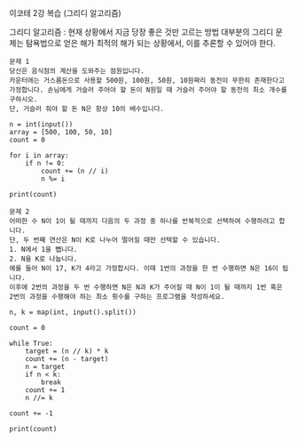 이코테 2강 복습 (그리디 알고리즘)

그리디 알고리즘 : 현재 상황에서 지금 당장 좋은 것만 고르는 방법
대부분의 그리디 문제는 탐욕법으로 얻은 해가 최적의 해가 되는 상황에서, 이를 추론할 수 있어야 한다.
```
문제 1
당신은 음식점의 계산을 도와주는 점원입니다.
카운터에는 거스름돈으로 사용할 500원, 100원, 50원, 10원짜리 동전이 무한히 존재한다고
가정합니다. 손님에게 거슬러 주어야 할 돈이 N원일 때 거슬러 주어야 할 동전의 최소 개수를 구하시오.
단, 거슬러 줘야 할 돈 N은 항상 10의 배수입니다.
```

```
n = int(input())
array = [500, 100, 50, 10]
count = 0

for i in array:
	if n != 0:
		count += (n // i)
		n %= i

print(count)
```

```
문제 2
어떠한 수 N이 1이 될 때까지 다음의 두 과정 중 하나를 반복적으로 선택하여 수행하려고 합니다.
단, 두 번째 연산은 N이 K로 나누어 떨어질 때만 선택할 수 있습니다.
1. N에서 1을 뺍니다.
2. N을 K로 나눕니다.
예를 들어 N이 17, K가 4라고 가정합시다. 이때 1번의 과정을 한 번 수행하면 N은 16이 됩니다.
이후에 2번의 과정을 두 번 수행하면 N은 N과 K가 주어질 때 N이 1이 될 때까지 1번 혹은 2번의 과정을 수행해야 하는 최소 횟수를 구하는 프로그램을 작성하세요.
```

```
n, k = map(int, input().split())

count = 0

while True:
	target = (n // k) * k
	count += (n - target)
	n = target
	if n < k:
		break
	count += 1
	n //= k

count += -1

print(count)
```